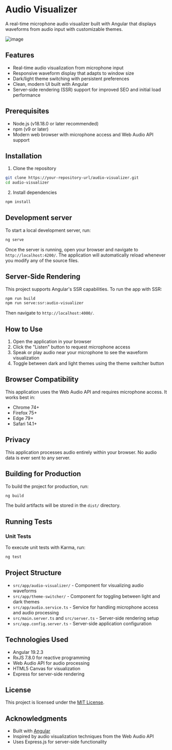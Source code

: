 # Audio Visualizer

A real-time microphone audio visualizer built with Angular that displays waveforms from audio input with customizable themes.

![image](https://github.com/user-attachments/assets/269e7b78-9265-49ce-88c0-db5cf4bcaaaf)

## Features

- Real-time audio visualization from microphone input
- Responsive waveform display that adapts to window size
- Dark/light theme switching with persistent preferences
- Clean, modern UI built with Angular
- Server-side rendering (SSR) support for improved SEO and initial load performance

## Prerequisites

- Node.js (v18.18.0 or later recommended)
- npm (v9 or later)
- Modern web browser with microphone access and Web Audio API support

## Installation

1. Clone the repository
```bash
git clone https://your-repository-url/audio-visualizer.git
cd audio-visualizer
```

2. Install dependencies
```bash
npm install
```

## Development server

To start a local development server, run:

```bash
ng serve
```

Once the server is running, open your browser and navigate to `http://localhost:4200/`. The application will automatically reload whenever you modify any of the source files.

## Server-Side Rendering

This project supports Angular's SSR capabilities. To run the app with SSR:

```bash
npm run build
npm run serve:ssr:audio-visualizer
```

Then navigate to `http://localhost:4000/`.

## How to Use

1. Open the application in your browser
2. Click the "Listen" button to request microphone access
3. Speak or play audio near your microphone to see the waveform visualization
4. Toggle between dark and light themes using the theme switcher button

## Browser Compatibility

This application uses the Web Audio API and requires microphone access. It works best in:
- Chrome 74+
- Firefox 75+
- Edge 79+
- Safari 14.1+

## Privacy

This application processes audio entirely within your browser. No audio data is ever sent to any server.

## Building for Production

To build the project for production, run:

```bash
ng build
```

The build artifacts will be stored in the `dist/` directory.

## Running Tests

### Unit Tests

To execute unit tests with Karma, run:

```bash
ng test
```

## Project Structure

- `src/app/audio-visualizer/` - Component for visualizing audio waveforms
- `src/app/theme-switcher/` - Component for toggling between light and dark themes
- `src/app/audio.service.ts` - Service for handling microphone access and audio processing
- `src/main.server.ts` and `src/server.ts` - Server-side rendering setup
- `src/app.config.server.ts` - Server-side application configuration

## Technologies Used

- Angular 19.2.3
- RxJS 7.8.0 for reactive programming
- Web Audio API for audio processing
- HTML5 Canvas for visualization
- Express for server-side rendering

## License

This project is licensed under the [MIT License](LICENSE).

## Acknowledgments

- Built with [Angular](https://angular.io/)
- Inspired by audio visualization techniques from the Web Audio API
- Uses Express.js for server-side functionality
